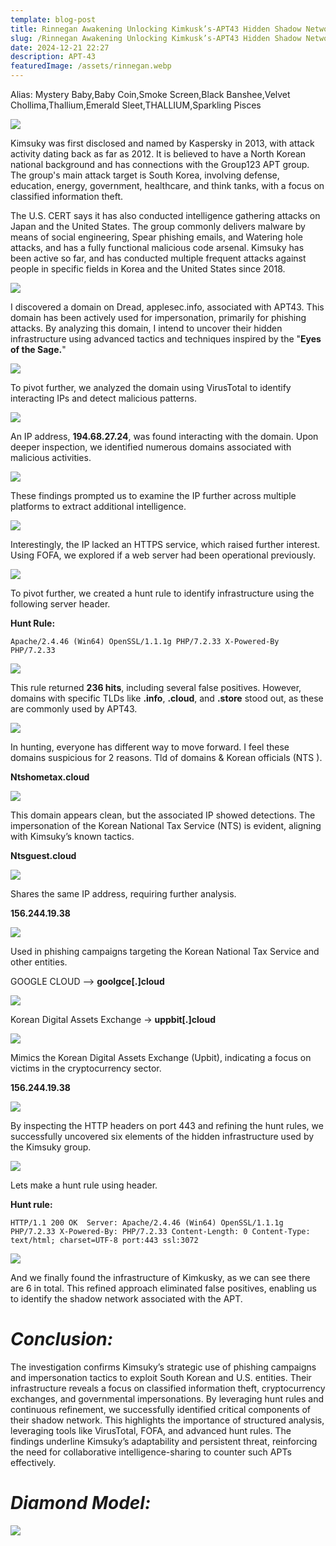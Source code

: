```yaml
---
template: blog-post
title: Rinnegan Awakening Unlocking Kimkusk’s-APT43 Hidden Shadow Network
slug: /Rinnegan Awakening Unlocking Kimkusk’s-APT43 Hidden Shadow Network
date: 2024-12-21 22:27
description: APT-43
featuredImage: /assets/rinnegan.webp
---
```

Alias: Mystery Baby,Baby Coin,Smoke Screen,Black Banshee,Velvet Chollima,Thallium,Emerald Sleet,THALLIUM,Sparkling Pisces

![](/assets/kimkuksky.png)

Kimsuky was first disclosed and named by Kaspersky in 2013, with attack activity dating back as far as 2012. It is believed to have a North Korean national background and has connections with the Group123 APT group. The group's main attack target is South Korea, involving defense, education, energy, government, healthcare, and think tanks, with a focus on classified information theft. 

The U.S. CERT says it has also conducted intelligence gathering attacks on Japan and the United States. The group commonly delivers malware by means of social engineering, Spear phishing emails, and Watering hole attacks, and has a fully functional malicious code arsenal. Kimsuky has been active so far, and has conducted multiple frequent attacks against people in specific fields in Korea and the United States since 2018.

![](/assets/overview.png)

I discovered a domain on Dread, applesec.info, associated with APT43. This domain has been actively used for impersonation, primarily for phishing attacks. By analyzing this domain, I intend to uncover their hidden infrastructure using advanced tactics and techniques inspired by the "**Eyes of the Sage.**"

![](/assets/kimku.png)

To pivot further, we analyzed the domain using VirusTotal to identify interacting IPs and detect malicious patterns.

![](/assets/1-apt43.png)

An IP address, **194.68.27.24**, was found interacting with the domain. Upon deeper inspection, we identified numerous domains associated with malicious activities.

![](/assets/2-apt43.png)

These findings prompted us to examine the IP further across multiple platforms to extract additional intelligence.

![](/assets/3-apt43.png)

Interestingly, the IP lacked an HTTPS service, which raised further interest. Using FOFA, we explored if a web server had been operational previously.

![](/assets/5-apt43.png)

To pivot further, we created a hunt rule to identify infrastructure using the following server header.

**Hunt Rule:** 

```angelscript
Apache/2.4.46 (Win64) OpenSSL/1.1.1g PHP/7.2.33 X-Powered-By PHP/7.2.33
```

![](/assets/6-apt43.png)

This rule returned **236 hits**, including several false positives. However, domains with specific TLDs like **.info**, **.cloud**, and **.store** stood out, as these are commonly used by APT43.

![](/assets/7-apt43.png)

In hunting, everyone has different way to move forward. I feel these domains suspicious for 2 reasons. Tld of domains & Korean officials (NTS ). 

**Ntshometax.cloud**

![](/assets/8-apt43.png)

This domain appears clean, but the associated IP showed detections. The impersonation of the Korean National Tax Service (NTS) is evident, aligning with Kimsuky’s known tactics.

 **Ntsguest.cloud**

![](/assets/4-apt43.png)

Shares the same IP address, requiring further analysis.

**156.244.19.38**

![](/assets/12-apt43.png)

Used in phishing campaigns targeting the Korean National Tax Service and other entities.

GOOGLE CLOUD –> **goolgce\[.]cloud** 

![](/assets/14-apt43.png)

Korean Digital Assets Exchange -> **uppbit\[.]cloud**

![](/assets/13-apt43.png)

Mimics the Korean Digital Assets Exchange (Upbit), indicating a focus on victims in the cryptocurrency sector.

**156.244.19.38**

![](/assets/9-apt43.png)

By inspecting the HTTP headers on port 443 and refining the hunt rules, we successfully uncovered six elements of the hidden infrastructure used by the Kimsuky group.

![](/assets/10-apt43.png)

Lets make a hunt rule using header.

**Hunt rule:** 

```asymptote
HTTP/1.1 200 OK  Server: Apache/2.4.46 (Win64) OpenSSL/1.1.1g PHP/7.2.33 X-Powered-By: PHP/7.2.33 Content-Length: 0 Content-Type: text/html; charset=UTF-8 port:443 ssl:3072
```

![](/assets/11-apt43.png)

And we finally found the infrastructure of Kimkusky, as we can see there are 6 in total. This refined approach eliminated false positives, enabling us to identify the shadow network associated with the APT.

# ***Conclusion:***

The investigation confirms Kimsuky’s strategic use of phishing campaigns and impersonation tactics to exploit South Korean and U.S. entities. Their infrastructure reveals a focus on classified information theft, cryptocurrency exchanges, and governmental impersonations.
By leveraging hunt rules and continuous refinement, we successfully identified critical components of their shadow network. This highlights the importance of structured analysis, leveraging tools like VirusTotal, FOFA, and advanced hunt rules.
The findings underline Kimsuky’s adaptability and persistent threat, reinforcing the need for collaborative intelligence-sharing to counter such APTs effectively.

# ***Diamond Model:***

![](/assets/diamond.png)